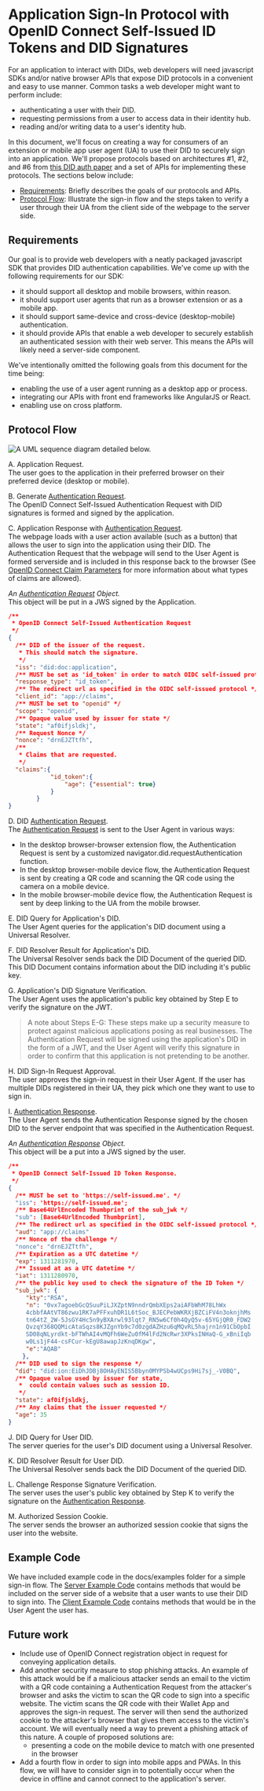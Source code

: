 # Application Sign-In Protocol with OpenID Connect Self-Issued ID Tokens and DID Signatures

For an application to interact with DIDs, web developers will need javascript SDKs and/or native browser APIs that expose DID protocols in a convenient and easy to use manner. Common tasks a web developer might want to perform include:

- authenticating a user with their DID.
- requesting permissions from a user to access data in their identity hub.
- reading and/or writing data to a user's identity hub.

In this document, we'll focus on creating a way for consumers of an extension or mobile app user agent (UA) to use their DID to securely sign into an application. We'll propose protocols based on architectures #1, #2, and #6 from [this DID auth paper](https://github.com/WebOfTrustInfo/rebooting-the-web-of-trust-spring2018/blob/master/final-documents/did-auth.md) and a set of APIs for implementing these protocols. The sections below include:

* [Requirements](#Requirements): Briefly describes the goals of our protocols and APIs.
* [Protocol Flow](#Protocol-Flow): Illustrate the sign-in flow and the steps taken to verify a user through their UA from the client side of the webpage to the server side.

## Requirements

Our goal is to provide web developers with a neatly packaged javascript SDK that provides DID authentication capabilities. We've come up with the following requirements for our SDK:

- it should support all desktop and mobile browsers, within reason.
- it should support user agents that run as a browser extension or as a mobile app.
- it should support same-device and cross-device (desktop-mobile) authentication.
- it should provide APIs that enable a web developer to securely establish an authenticated session with their web server. This means the APIs will likely need a server-side component.

We've intentionally omitted the following goals from this document for the time being:

- enabling the use of a user agent running as a desktop app or process.
- integrating our APIs with front end frameworks like AngularJS or React.
- enabling use on cross platform.

## Protocol Flow
![A UML sequence diagram detailed below.](./assets/authFlow.png)

A. Application Request.  
The user goes to the application in their preferred browser on their preferred device (desktop or mobile).

B. Generate [Authentication Request](../lib/interfaces/AuthenticationRequest.ts).  
The OpenID Connect Self-Issued Authentication Request with DID signatures is formed and signed by the application.

C. Application Response with [Authentication Request](../lib/interfaces/AuthenticationRequest.ts).  
The webpage loads with a user action available (such as a button) that allows the user to sign into the application using their DID. The Authentication Request that the webpage will send to the User Agent is formed serverside and is included in this response back to the browser (See [OpenID Connect Claim Parameters](https://openid.net/specs/openid-connect-core-1_0.html#Claims) for more information about what types of claims are allowed).

*An [Authentication Request](../lib/interfaces/AuthenticationRequest.ts) Object.*  
This object will be put in a JWS signed by the Application.
```JSON
/**
 * OpenID Connect Self-Issued Authentication Request
 */
{
  /** DID of the issuer of the request.
   * This should match the signature. 
   */
  "iss": "did:doc:application",
  /** MUST be set as 'id_token' in order to match OIDC self-issued protocol */
  "response_type": "id_token",
  /** The redirect url as specified in the OIDC self-issued protocol */
  "client_id": "app://claims",
  /** MUST be set to "openid" */
  "scope": "openid",
  /** Opaque value used by issuer for state */
  "state": "af0ifjsldkj",
  /** Request Nonce */
  "nonce": "drnEJZTtfh",
  /** 
   * Claims that are requested.
   */
  "claims":{
            "id_token":{
                "age": {"essential": true}
            }
        }
}
```

D. DID [Authentication Request](../lib/interfaces/AuthenticationRequest.ts).  
The [Authentication Request](../lib/interfaces/AuthenticationRequest.ts) is sent to the User Agent in various ways:
   - In the desktop browser-browser extension flow, the Authentication Request is sent by a customized navigator.did.requestAuthentication function.
   - In the desktop browser-mobile device flow, the Authentication Request is sent by creating a QR code and scanning the QR code using the camera on a mobile device.
   - In the mobile browser-mobile device flow, the Authentication Request is sent by deep linking to the UA from the mobile browser.

E. DID Query for Application's DID.  
The User Agent queries for the application's DID document using a Universal Resolver.

F. DID Resolver Result for Application's DID.  
The Universal Resolver sends back the DID Document of the queried DID. This DID Document contains information about the DID including it's public key.

G. Application's DID Signature Verification.  
The User Agent uses the application's public key obtained by Step E to verify the signature on the JWT.

  > A note about Steps E-G: These steps make up a security measure to protect against malicious applications posing as real businesses. The Authentication Request will be signed using the application's DID in the form of a JWT, and the User Agent will verify this signature in order to confirm that this application is not pretending to be another.

H. DID Sign-In Request Approval.  
The user approves the sign-in request in their User Agent. If the user has multiple DIDs registered in their UA, they pick which one they want to use to sign in.

I. [Authentication Response](../lib/interfaces/AuthenticationResponse.ts).  
The User Agent sends the Authentication Response signed by the chosen DID to the server endpoint that was specified in the Authentication Request.

*An [Authentication Response](../lib/interfaces/AuthenticationResponse.ts) Object.*  
This object will be a put into a JWS signed by the user.
```JSON
/** 
 * OpenID Connect Self-Issued ID Token Response. 
 */
{
  /** MUST be set to 'https://self-issued.me'. */
  "iss": 'https://self-issued.me';
  /** Base64UrlEncoded Thumbprint of the sub_jwk */
  "sub": [Base64UrlEncoded Thumbprint],
  /** The redirect url as specified in the OIDC self-issued protocol */
  "aud": "app://claims"
  /** Nonce of the challenge */
  "nonce": "drnEJZTtfh",
  /** Expiration as a UTC datetime */
  "exp": 1311281970,
  /** Issued at as a UTC datetime */
  "iat": 1311280970,
  /** the public key used to check the signature of the ID Token */       
  "sub_jwk": {
     "kty":"RSA",
     "n": "0vx7agoebGcQSuuPiLJXZptN9nndrQmbXEps2aiAFbWhM78LhWx
     4cbbfAAtVT86zwu1RK7aPFFxuhDR1L6tSoc_BJECPebWKRXjBZCiFV4n3oknjhMs
     tn64tZ_2W-5JsGY4Hc5n9yBXArwl93lqt7_RN5w6Cf0h4QyQ5v-65YGjQR0_FDW2
     QvzqY368QQMicAtaSqzs8KJZgnYb9c7d0zgdAZHzu6qMQvRL5hajrn1n91CbOpbI
     SD08qNLyrdkt-bFTWhAI4vMQFh6WeZu0fM4lFd2NcRwr3XPksINHaQ-G_xBniIqb
     w0Ls1jF44-csFCur-kEgU8awapJzKnqDKgw",
     "e":"AQAB"
    },
  /** DID used to sign the response */
  "did": "did:ion:EiDhJDBj8OHAyENIS5Bbyn0MYPSb4wUCps9Hi7sj_-V0BQ",
  /** Opaque value used by issuer for state,
   *  could contain values such as session ID. 
   */
  "state": af0ifjsldkj,
  /** Any claims that the issuer requested */
  "age": 35
}
```

J. DID Query for User DID.  
The server queries for the user's DID document using a Universal Resolver.

K. DID Resolver Result for User DID.  
The Universal Resolver sends back the DID Document of the queried DID.

L. Challenge Response Signature Verification.  
The server uses the user's public key obtained by Step K to verify the signature on the [Authentication Response](../lib/interfaces/AuthenticationResponse.ts).

M. Authorized Session Cookie.  
The server sends the browser an authorized session cookie that signs the user into the website.

## Example Code

We have included example code in the docs/examples folder for a simple sign-in flow. The [Server Example Code](./examples/server.ts) contains methods that would be included on the server side of a website that a user wants to use their DID to sign into. The [Client Example Code](./examples/client.ts) contains methods that would be in the User Agent the user has.

## Future work
- Include use of OpenID Connect registration object in request for conveying application details.
- Add another security measure to stop phishing attacks. An example of this attack would be if a malicious attacker sends an email to the victim with a QR code containing a Authentication Request from the attacker's browser and asks the victim to scan the QR code to sign into a specific website. The victim scans the QR code with their Wallet App and approves the sign-in request. The server will then send the authorized cookie to the attacker's browser that gives them access to the victim's account. We will eventually need a way to prevent a phishing attack of this nature. A couple of proposed solutions are:
     - presenting a code on the mobile device to match with one presented in the browser
- Add a fourth flow in order to sign into mobile apps and PWAs. In this flow, we will have to consider sign in to potentially occur when the device in offline and cannot connect to the application's server.
